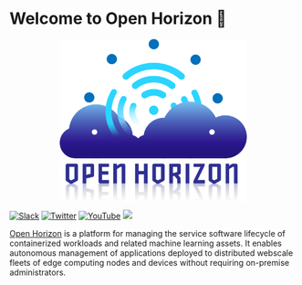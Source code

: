 # Welcome to Open Horizon 👋

<p style="text-align:center;" align="center">
  <img align="center" src="https://github.com/Ayush7614/.github/blob/master/profile/open-horizon-color.png" width="65%" />
</p>

<p align="center">

[![Slack](https://img.shields.io/badge/slack-@mojaglobal--community-yellow.svg)](https://mojaglobal.slack.com/)
[![Twitter](https://img.shields.io/badge/twitter-@lf_edge--twitter-9cf.svg)](https://twitter.com/lf_edge)
[![YouTube](https://img.shields.io/badge/youtube-@lf_edge--youtube-red.svg)](https://www.youtube.com/channel/UCY7H1oSt8gvXNdXH9wrNq5Q)
<a href="https://chat.lfx.linuxfoundation.org/#/welcome" alt="Element">
<img src="https://img.shields.io/badge/Element-@element.svg?logo=element" /></a>

[Open Horizon](https://www.lfedge.org/projects/openhorizon/) is a platform for managing the service software lifecycle of containerized workloads and related machine learning assets. It enables autonomous management of applications deployed to distributed webscale fleets of edge computing nodes and devices without requiring on-premise administrators.

